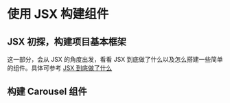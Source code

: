 # 使用 JSX 构建组件

## JSX 初探，构建项目基本框架

这一部分，会从 JSX 的角度出发，看看 JSX 到底做了什么以及怎么搭建一些简单的组件。具体可参考 [JSX 到底做了什么](./JSX到底做了什么.md)

## 构建 Carousel 组件

